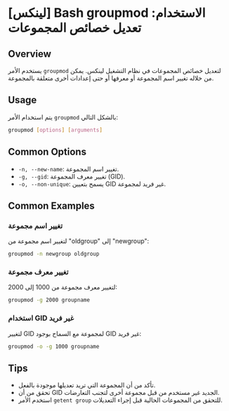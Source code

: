 # [لينكس] Bash groupmod الاستخدام: تعديل خصائص المجموعات

## Overview
يستخدم الأمر `groupmod` لتعديل خصائص المجموعات في نظام التشغيل لينكس. يمكن من خلاله تغيير اسم المجموعة أو معرفها أو حتى إعدادات أخرى متعلقة بالمجموعة.

## Usage
يتم استخدام الأمر `groupmod` بالشكل التالي:

```bash
groupmod [options] [arguments]
```

## Common Options
- `-n, --new-name`: تغيير اسم المجموعة.
- `-g, --gid`: تغيير معرف المجموعة (GID).
- `-o, --non-unique`: يسمح بتعيين GID غير فريد لمجموعة.

## Common Examples

### تغيير اسم مجموعة
لتغيير اسم مجموعة من "oldgroup" إلى "newgroup":
```bash
groupmod -n newgroup oldgroup
```

### تغيير معرف مجموعة
لتغيير معرف مجموعة من 1000 إلى 2000:
```bash
groupmod -g 2000 groupname
```

### استخدام GID غير فريد
لتغيير GID لمجموعة مع السماح بوجود GID غير فريد:
```bash
groupmod -o -g 1000 groupname
```

## Tips
- تأكد من أن المجموعة التي تريد تعديلها موجودة بالفعل.
- تحقق من أن GID الجديد غير مستخدم من قبل مجموعة أخرى لتجنب التعارضات.
- استخدم الأمر `getent group` للتحقق من المجموعات الحالية قبل إجراء التعديلات.